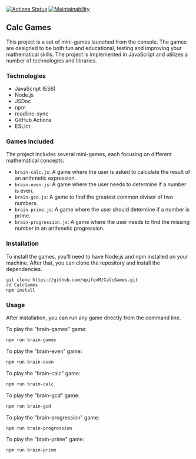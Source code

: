 [![Actions Status](https://github.com/opifexM/CalcGames/actions/workflows/hexlet-check.yml/badge.svg)](https://github.com/opifexM/CalcGames/actions/workflows/hexlet-check.yml)
[![Maintainability](https://api.codeclimate.com/v1/badges/7632ba626da107e573c0/maintainability)](https://codeclimate.com/github/opifexM/CalcGames/maintainability)

## Calc Games

This project is a set of mini-games launched from the console. 
The games are designed to be both fun and educational, testing and improving your mathematical skills. 
The project is implemented in JavaScript and utilizes a number of technologies and libraries.


### Technologies

-   JavaScript (ES6)
-   Node.js
-   JSDoc
-   npm
-   readline-sync
-   GitHub Actions
-   ESLint

### Games Included

The project includes several mini-games, each focusing on different mathematical concepts:

- `brain-calc.js`: A game where the user is asked to calculate the result of an arithmetic expression.
- `brain-even.js`: A game where the user needs to determine if a number is even.
- `brain-gcd.js`: A game to find the greatest common divisor of two numbers.
- `brain-prime.js`: A game where the user should determine if a number is prime.
- `brain-progression.js`: A game where the user needs to find the missing number in an arithmetic progression.

### Installation

To install the games, you'll need to have Node.js and npm installed on your machine. After that, you can clone the repository and install the dependencies.

```
git clone https://github.com/opifexM/CalcGames.git
cd CalcGames
npm install
```

### Usage
After installation, you can run any game directly from the command line. 

To play the "brain-games" game:
```bash
npm run brain-games
```

To play the "brain-even" game:
```bash
npm run brain-even
```

To play the "brain-calc" game:
```bash
npm run brain-calc
```

To play the "brain-gcd" game:
```bash
npm run brain-gcd
```

To play the "brain-progression" game:
```bash
npm run brain-progression
```

To play the "brain-prime" game:
```bash
npm run brain-prime
```